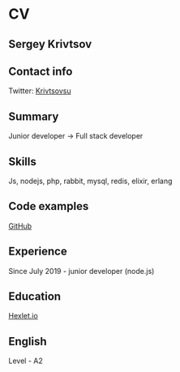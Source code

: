 # CV

## Sergey Krivtsov

## Contact info

Twitter: [Krivtsovsu](<https://twitter.com/krivtsovsu>)

## Summary

Junior developer -> Full stack developer

## Skills

Js, nodejs, php, rabbit, mysql, redis, elixir, erlang

## Code examples

[GitHub](https://github.com/krivtsov)

## Experience

Since July 2019 - junior developer (node.js)

## Education

[Hexlet.io](https://ru.hexlet.io/u/krivtsov)

## English

Level - A2
